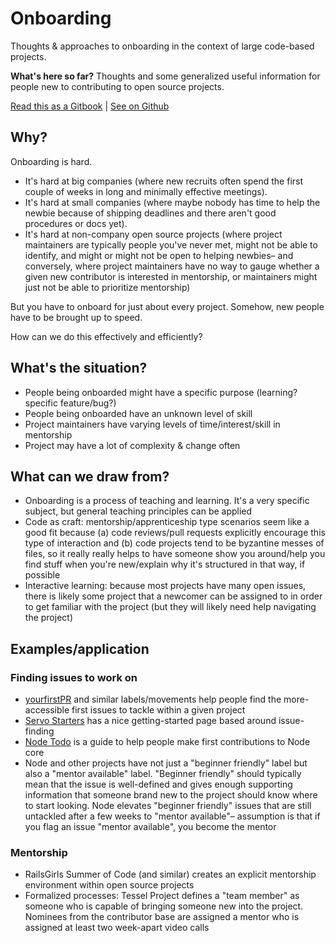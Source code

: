 # Onboarding

Thoughts &amp; approaches to onboarding in the context of large code-based projects.

**What's here so far?** Thoughts and some generalized useful information for people new to contributing to open source projects.

[Read this as a Gitbook](https://frijol.gitbooks.io/open-source-onboarding/content/) | [See on Github](https://github.com/Frijol/onboarding)

## Why?
Onboarding is hard.

* It's hard at big companies (where new recruits often spend the first couple of weeks in long and minimally effective meetings).
* It's hard at small companies (where maybe nobody has time to help the newbie because of shipping deadlines and there aren't good procedures or docs yet).
* It's hard at non-company open source projects (where project maintainers are typically people you've never met, might not be able to identify, and might or might not be open to helping newbies– and conversely, where project maintainers have no way to gauge whether a given new contributor is interested in mentorship, or maintainers might just not be able to prioritize mentorship)

But you have to onboard for just about every project. Somehow, new people have to be brought up to speed.

How can we do this effectively and efficiently?

## What's the situation?

* People being onboarded might have a specific purpose (learning? specific feature/bug?)
* People being onboarded have an unknown level of skill
* Project maintainers have varying levels of time/interest/skill in mentorship
* Project may have a lot of complexity & change often

## What can we draw from?

* Onboarding is a process of teaching and learning. It's a very specific subject, but general teaching principles can be applied
* Code as craft: mentorship/apprenticeship type scenarios seem like a good fit because (a) code reviews/pull requests explicitly encourage this type of interaction and (b) code projects tend to be byzantine messes of files, so it really really helps to have someone show you around/help you find stuff when you're new/explain why it's structured in that way, if possible
* Interactive learning: because most projects have many open issues, there is likely some project that a newcomer can be assigned to in order to get familiar with the project (but they will likely need help navigating the project)

## Examples/application

### Finding issues to work on
* [yourfirstPR](https://yourfirstpr.github.io/) and similar labels/movements help people find the more-accessible first issues to tackle within a given project
* [Servo Starters](https://starters.servo.org/) has a nice getting-started page based around issue-finding
* [Node Todo](http://nodetodo.org/) is a guide to help people make first contributions to Node core
* Node and other projects have not just a "beginner friendly" label but also a "mentor available" label. "Beginner friendly" should typically mean that the issue is well-defined and gives enough supporting information that someone brand new to the project should know where to start looking. Node elevates "beginner friendly" issues that are still untackled after a few weeks to "mentor available"– assumption is that if you flag an issue "mentor available", you become the mentor

### Mentorship
* RailsGirls Summer of Code (and similar) creates an explicit mentorship environment within open source projects
* Formalized processes: Tessel Project defines a "team member" as someone who is capable of bringing someone new into the project. Nominees from the contributor base are assigned a mentor who is assigned at least two week-apart video calls
